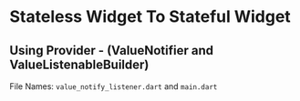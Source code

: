 # Stateless Widget To Stateful Widget
## Using Provider - (ValueNotifier and ValueListenableBuilder)
File Names: `value_notify_listener.dart` and `main.dart`
